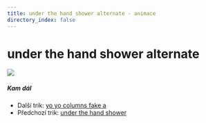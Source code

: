```yaml
---
title: under the hand shower alternate - animace
directory_index: false
---
```


# under the hand shower alternate

![](/animace/img/under-the-hand-shower-alternate.gif)

##### Kam dál

- Další trik: [yo yo columns fake a](yo-yo-columns-fake-a.html "Další trik yo yo columns fake a")
- Předchozí trik: [under the hand shower](under-the-hand-shower.html "Předchozí trik under the hand shower")

